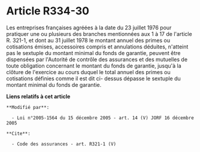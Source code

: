 # Article R334-30

Les entreprises françaises agréées à la date du 23 juillet 1976 pour pratiquer une ou plusieurs des branches mentionnées aux
1 à 17 de l'article R. 321-1, et dont au 31 juillet 1978 le montant annuel des primes ou cotisations émises, accessoires
compris et annulations déduites, n'atteint pas le sextuple du montant minimal du fonds de garantie, peuvent être dispensées
par l'Autorité de contrôle des assurances et des mutuelles de toute obligation concernant le montant du fonds de garantie,
jusqu'à la clôture de l'exercice au cours duquel le total annuel des primes ou cotisations définies comme il est dit ci-
dessus dépasse le sextuple du montant minimal du fonds de garantie.

**Liens relatifs à cet article**

	**Modifié par**:

	  - Loi n°2005-1564 du 15 décembre 2005 - art. 14 (V) JORF 16 décembre 2005

	**Cite**:

	  - Code des assurances - art. R321-1 (V)
